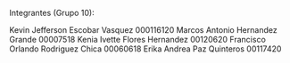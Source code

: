 Integrantes (Grupo 10):

Kevin Jefferson Escobar Vasquez 000116120
Marcos Antonio Hernandez Grande 00007518
Kenia Ivette Flores Hernandez 00120620
Francisco Orlando Rodriguez Chica 00060618
Erika Andrea Paz Quinteros 00117420